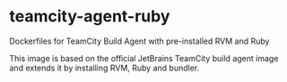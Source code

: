 # teamcity-agent-ruby
Dockerfiles for TeamCity Build Agent with pre-installed RVM and Ruby

This image is based on the official JetBrains TeamCity build agent image and extends it by installing RVM, Ruby and bundler. 